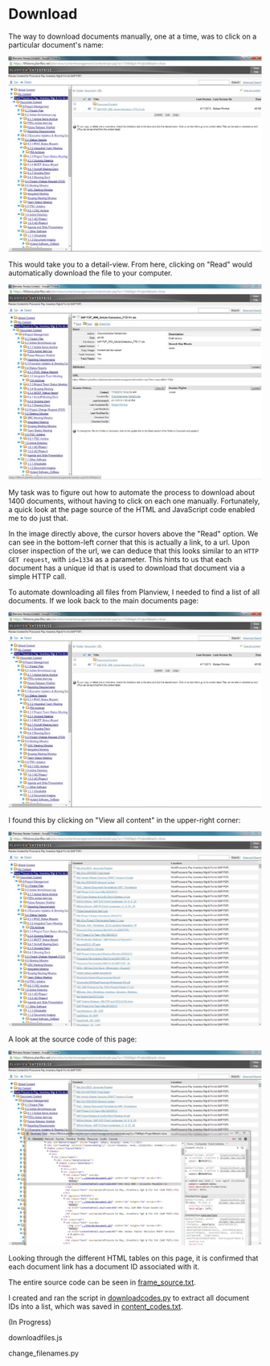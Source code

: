 Download
========

The way to download documents manually, one at a time, was to click on a particular document's name:

![Main Page](https://github.com/rishikapadia/99-Internship/blob/master/Planview-EPM%20Migration/planview-pics/main.jpg)

This would take you to a detail-view. From here, clicking on "Read" would automatically download the file to your computer.

![Read Document](https://github.com/rishikapadia/99-Internship/blob/master/Planview-EPM%20Migration/planview-pics/read.jpg)

My task was to figure out how to automate the process to download about 1400 documents, without having to click on each one manually. Fortunately, a quick look at the page source of the HTML and JavaScript code enabled me to do just that.

In the image directly above, the cursor hovers above the "Read" option. We can see in the bottom-left corner that this is actually a link, to a url. Upon closer inspection of the url, we can deduce that this looks similar to an <code>HTTP GET request</code>, with <code>id=1334</code> as a parameter. This hints to us that each document has a unique id that is used to download that document via a simple HTTP call.

To automate downloading all files from Planview, I needed to find a list of all documents. If we look back to the main documents page:

![Main Page](https://github.com/rishikapadia/99-Internship/blob/master/Planview-EPM%20Migration/planview-pics/main.jpg)

I found this by clicking on "View all content" in the upper-right corner:

![View all content](https://github.com/rishikapadia/99-Internship/blob/master/Planview-EPM%20Migration/planview-pics/view_content.jpg)

A look at the source code of this page:

![Vew all content source](https://github.com/rishikapadia/99-Internship/blob/master/Planview-EPM%20Migration/planview-pics/doc_ids.jpg)

Looking through the different HTML tables on this page, it is confirmed that each document link has a document ID associated with it.

The entire source code can be seen in [frame_source.txt](https://github.com/rishikapadia/99-Internship/blob/master/Planview-EPM%20Migration/download/frame_source.txt).

I created and ran the script in [downloadcodes.py](https://github.com/rishikapadia/99-Internship/blob/master/Planview-EPM%20Migration/download/downloadcodes.py) to extract all document IDs into a list, which was saved in [content_codes.txt](https://github.com/rishikapadia/99-Internship/blob/master/Planview-EPM%20Migration/download/content_codes.txt).





(In Progress)





downloadfiles.js

change_filenames.py

